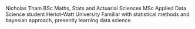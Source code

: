 Nicholas Tham
BSc Maths, Stats and Actuarial Sciences
MSc Applied Data Science student
Heriot-Watt University
Familiar with statistical methods and bayesian approach, presently learning data science
<!---
nicholastys/nicholastys is a ✨ special ✨ repository because its `README.md` (this file) appears on your GitHub profile.
You can click the Preview link to take a look at your changes.
--->
